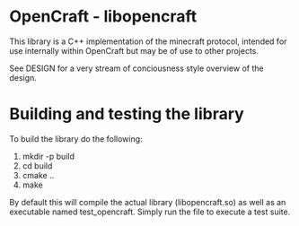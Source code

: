 # OpenCraft - libopencraft

This library is a C++ implementation of the minecraft protocol, intended for use internally within OpenCraft but may be of use to other projects.

See DESIGN for a very stream of conciousness style overview of the design.

# Building and testing the library

To build the library do the following:

 1. mkdir -p build
 2. cd build
 3. cmake ..
 4. make

By default this will compile the actual library (libopencraft.so) as well as an executable named test_opencraft. Simply run the file to execute a test suite.
